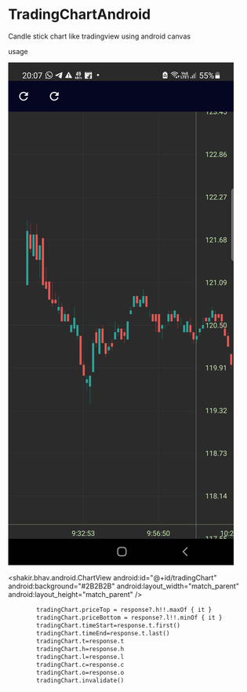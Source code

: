 # TradingChartAndroid
Candle stick chart like tradingview using android canvas


usage

[![Screenshot](https://github.com/ShakirEmstell/TradingChartAndroid/raw/main/device-2021-10-21-200822.png)](#features)


<shakir.bhav.android.ChartView
 android:id="@+id/tradingChart"
 android:background="#2B2B2B"
 android:layout_width="match_parent"
 android:layout_height="match_parent" />
        
        
        
            tradingChart.priceTop = response?.h!!.maxOf { it }
            tradingChart.priceBottom = response?.l!!.minOf { it }
            tradingChart.timeStart=response.t.first()
            tradingChart.timeEnd=response.t.last()
            tradingChart.t=response.t
            tradingChart.h=response.h
            tradingChart.l=response.l
            tradingChart.c=response.c
            tradingChart.o=response.o
            tradingChart.invalidate()
